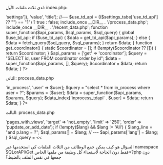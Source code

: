 لدي ثلاث ملفات الأول: index.php:
<?php

namespace SQLorAPI\Get;

/*
Usage:
use function SQLorAPI\Get\get_coordinator;
use function SQLorAPI\Get\super_function;
*/

use function Actions\MdwikiSql\fetch_query;
use function Actions\TDApi\get_td_api;

$settings_tabe = array_column(get_td_api(['get' => 'settings']), 'value', 'title');
//---
$use_td_api  = (($settings_tabe['use_td_api'] ?? "") == "1") ? true : false;
include_once __DIR__ . '/process_data.php';
include_once __DIR__ . '/recent_data.php';

function super_function($api_params, $sql_params, $sql_query)
{
    global $use_td_api;
    if ($use_td_api) {
        $data = get_td_api($api_params);
    } else {
        $data = fetch_query($sql_query, $sql_params);
    }
    return $data;
}

function get_coordinator()
{
    static $coordinator = [];
    if (!empty($coordinator ?? [])) {
        return $coordinator;
    }
    $api_params = ['get' => 'coordinator'];
    $query = "SELECT id, user FROM coordinator order by id";
    $data = super_function($api_params, [], $query);
    $coordinator = $data;
    return $data;
}
?>

الثاني: process_data.php
<?php

namespace SQLorAPI\Process;

/*
Usage:
use function SQLorAPI\Process\get_user_process_new;
*/

use function SQLorAPI\Get\super_function;

$data_index = [];

function get_user_process_new($user)
{
    global $data_index;
    if (!empty($data_index['inprocess_tdapi' . $user] ?? [])) {
        return $data_index['inprocess_tdapi' . $user];
    }
    $api_params = ['get' => 'in_process', 'user' => $user];
    $query = "select * from in_process where user = ?";
    $params = [$user];
    $data = super_function($api_params, $params, $query);
    $data_index['inprocess_tdapi' . $user] = $data;
    return $data;
}
?>
الثالث: process_data.php
<?php

namespace SQLorAPI\Recent;

/*
Usage:
use function SQLorAPI\Recent\get_recent_sql;
*/

use function SQLorAPI\Get\super_function;

$data_index = [];

function get_recent_sql($lang)
{
    $lang_line = '';
    $sql_params = [];
    $api_params = array('get' => 'pages_with_views', 'target' => 'not_empty', 'limit' => '250', 'order' => 'pupdate_or_add_date');
    if (!empty($lang) && $lang != 'All') {
        $lang_line = "and p.lang = ?";
        $sql_params[] = $lang;
        // ---
        $api_params['lang'] = $lang;
    }
    $sql_query = <<<SQL
        select distinct
            p.id, p.title, p.word, p.translate_type, p.cat,
            p.lang, p.user, p.target, p.date, p.pupdate, p.add_date, p.deleted, p.target, p.lang,
            (select v.views from views_new_all v where p.target = v.target AND p.lang = v.lang LIMIT 1) as views
        from pages p
        where p.target != ''
        $lang_line
        ORDER BY GREATEST(UNIX_TIMESTAMP(p.pupdate), UNIX_TIMESTAMP(p.add_date)) DESC
        limit 250
    SQL;
    $tab = super_function($api_params, $sql_params, $sql_query);
    // merage the two arrays without duplicates
    // $tab = array_unique(array_merge($dd0, $dd1), SORT_REGULAR);
    // sort the table by add_date
    // usort($tab, function ($a, $b) {
    //     return strtotime($b['pupdate']) - strtotime($a['pupdate']);
    // });
    return $tab;
}

?>

السؤال هو كيف يمكن جمع الوظائف من الثلاث الملفات كي استخدمها عبر namespace SQLorAPI\Get فقط دون الحاجة لاستعداء كل وظيفة من ملفها الخاص<?php
دون جمعها في نفس الملف بالضبط؟
